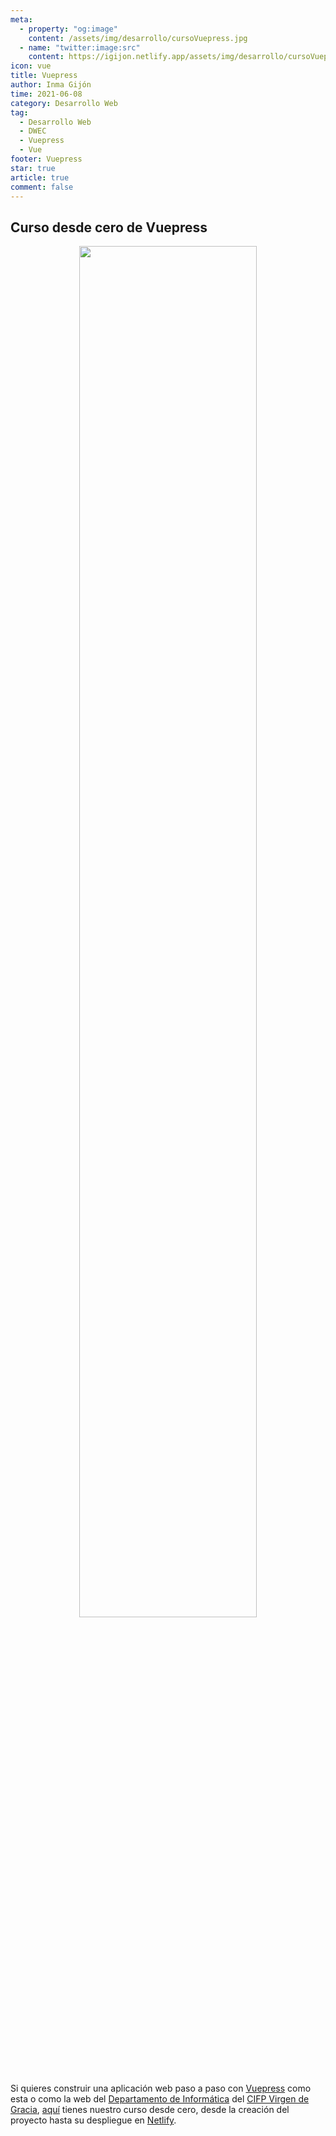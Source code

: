 ```yaml
---
meta: 
  - property: "og:image"
    content: /assets/img/desarrollo/cursoVuepress.jpg
  - name: "twitter:image:src"
    content: https://igijon.netlify.app/assets/img/desarrollo/cursoVuepress.jpg
icon: vue
title: Vuepress
author: Inma Gijón
time: 2021-06-08
category: Desarrollo Web
tag:
  - Desarrollo Web
  - DWEC
  - Vuepress
  - Vue
footer: Vuepress
star: true
article: true
comment: false
---
```


## Curso desde cero de Vuepress

<p style="text-align:center;">
  <a href="https://www.youtube.com/playlist?list=PLKBxfVADNf1XtuvMcivFYxHde6pbdG6gU" target="_blank"><img src="/assets/img/desarrollo/cursoVuepress.jpg" width=75%/></a>
</p>

Si quieres construir una aplicación web paso a paso con [Vuepress](https://vuepress.vuejs.org/) como esta o como la web del [Departamento de Informática](https://informaticacifpvg.netlify.app/) del [CIFP Virgen de Gracia](https://cifpvirgendegracia.com/), [aquí](https://www.youtube.com/playlist?list=PLKBxfVADNf1XtuvMcivFYxHde6pbdG6gU) tienes nuestro curso desde cero, desde la creación del proyecto hasta su despliegue en [Netlify](https://www.netlify.com/).

<!-- more -->

